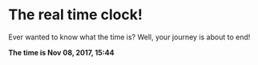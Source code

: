 # The real time clock!

Ever wanted to know what the time is? Well, your journey is about to end!

**The time is Nov 08, 2017, 15:44**